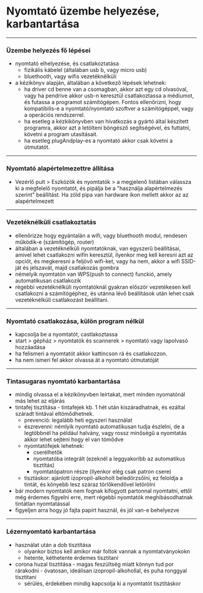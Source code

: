 # Nyomtató üzembe helyezése, karbantartása
---
### Üzembe helyezés fő lépései
- nyomtató elhelyezése, és csatlakoztatása
	- fizikális kábelel (általában usb b, vagy micro usb)
	- bluethooth, vagy wifis vezetéknélküli
- a kézikönyv alapján, általában a következő lépések lehetnek:
	- ha driver cd benne van a csomagban, akkor azt egy cd olvasóval, vagy ha pendrive akkor usb-n keresztül csatlakoztassa a médiumot, és futassa a programot számítógépen. Fontos ellenőrizni, hogy kompatibilis-e a nyomtató/nyomtató szoftver a számitógéppel, vagy a operációs rendszerrel.
	- ha esetleg a kézkikönyvben van hivatkozás a gyártó által készített programra, akkor azt a letölteni böngésző segítségével, és futtatni, követni a program utasításait.
	- ha esetleg plugAndplay-es a nyomtató akkor csak követni a útmutatót.
---
### Nyomtató alapértelmezettre állítása
- Vezérlő pult > Eszközök és nyomtatók > a megjelenő listában válassza ki a megfelelő nyomtatót, és pipálja be a "használja alapértelmezés szerint" beállítást. Ha zöld pipa van hardware ikon mellett akkor az az alapértelmezett
---
### Vezetéknélküli csatlakoztatás
- ellenőrizze hogy egyántalán a wifi, vagy bluethooth modul, rendesen működik-e (számítógép, router)
- általában a vezetéknélküli nyomtatóknak, van egyszerű beállításai, amivel lehet csatlakozni wifin keresztül, ilyenkor meg kell keresni azt az opciót, és megkeresni a feljövő wifi-ket, vagy ha nem, akkor a wifi SSID-ját és jelszavát, majd csatlakozás gombra
- némelyik nyomtatón van WPS(push to connect) funckió, amely automatikusan csatlakozik
- régebbi vezetéknélküli nyomtatóknál gyakran először vezetékesen kell csatlakozni a számítógéphez, és utánna lévő beállítások után lehet csak vezetéknélküli csatlakozást beállítani.
---
### Nyomtató csatlakozása, külön program nélkül
- kapcsolja be a nyomtatót, castlakoztassa
- start > gépház > nyomtatók és scannerek > nyomtató vagy lapolvasó hozzáadása
- ha felismeri a nyomtatót akkor kattincson rá és csatlakozzon.
- ha nem ismeri fel akkor olvassa át a nyomtató útmutatóját
---
### Tintasugaras nyomtató karbantartása
- mindig olvassa el a kézikönyvben leírtakat, mert minden nyomatónál más lehet az eljárás
- tintafej tisztítása - tintafejek kb. 1 hét után kiszáradhatnak, és ezáltal száradt tintával eltömődhetnek. 
	- prevenció: legalább heti egyszeri használat
	- észrevenni: némlyik nyomtató automatikusan tudja észlelni, de a legtöbbnél ha például halvány, vagy rossz minőségű a nyomtatás akkor lehet sejteni hogy el van tömődve
	- nyomtatófejek lehetnek: 
		- cserélhetők
		- nyomtatóba integrált (ezeknél a leggyakoribb az automatikus tisztítás)
		- nyomtatópatron része (ilyenkor elég csak patron csere)
	- tisztáskor: ajánlott izopropil-alkoholt beledörzsőlni, ez feloldja a tintát, és könyebb lesz száraz törlőkendővel letörölni
- bár modern nyomtatók nem fognak kifogyott partonnal nyomtatni, ettől még érdemes figyelni erre, mert régebbi nyomtatók meghibásodhatnak tintátlan nyomtatással
- figyeljen arra hogy jó fajta papírt használ, és jól van-e behelyezve
--- 
### Lézernyomtató karbantartása
- használat után a dob tisztítása
	- olyankor biztos kell amikor már foltok vannak a nyomtatványokokn
	- hetente, kéthetente érdemes tisztitani
- corona huzal tisztitása - magas feszültség miatt könnyn tud por rárakodni - óvatosan, ideálisan izopropil-alkohollal, és puha ronggyal tisztitani
	- sérülés, érdekében mindig kapcsolja ki a nyomtatót tisztításkor